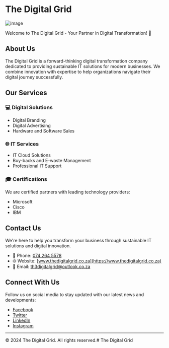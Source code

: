 # The Digital Grid

![image](https://github.com/user-attachments/assets/72868cc5-a3ed-4c6f-90cb-b3659fa20ee4)


Welcome to The Digital Grid - Your Partner in Digital Transformation! 🚀

## About Us

The Digital Grid is a forward-thinking digital transformation company dedicated to providing sustainable IT solutions for modern businesses. We combine innovation with expertise to help organizations navigate their digital journey successfully.

## Our Services

### 💻 Digital Solutions
- Digital Branding
- Digital Advertising
- Hardware and Software Sales

### 🌐 IT Services
- IT Cloud Solutions
- Buy-backs and E-waste Management
- Professional IT Support

### 🎓 Certifications
We are certified partners with leading technology providers:
- Microsoft
- Cisco
- IBM

## Contact Us

We're here to help you transform your business through sustainable IT solutions and digital innovation.

- 📱 Phone: [074 264 5578](tel:0742645578)
- 🌐 Website: [www.thedigitalgrid.co.za](https://www.thedigitalgrid.co.za)
- 📧 Email: [th3digitalgrid@outlook.co.za](mailto:th3digitalgrid@outlook.co.za)

## Connect With Us

Follow us on social media to stay updated with our latest news and developments:
- [Facebook](#)
- [Twitter](#)
- [LinkedIn](#)
- [Instagram](#)

---

© 2024 The Digital Grid. All rights reserved.# The Digital Grid
